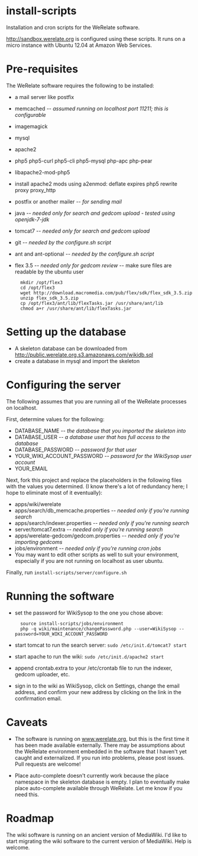 install-scripts
===============

Installation and cron scripts for the WeRelate software.

http://sandbox.werelate.org is configured using these scripts.
It runs on a micro instance with Ubuntu 12.04 at Amazon Web Services.

Pre-requisites
==============

The WeRelate software requires the following to be installed:

* a mail server like postfix
* memcached -- _assumed running on localhost port 11211; this is configurable_
* imagemagick
* mysql
* apache2
* php5 php5-curl php5-cli php5-mysql php-apc php-pear
* libapache2-mod-php5
* install apache2 mods using a2enmod: deflate expires php5 rewrite proxy proxy_http
* postfix or another mailer -- _for sending mail_
* java -- _needed only for search and gedcom upload - tested using openjdk-7-jdk_
* tomcat7 -- _needed only for search and gedcom upload_
* git -- _needed by the configure.sh script_
* ant and ant-optional -- _needed by the configure.sh script_
* flex 3.5 -- _needed only for gedcom review_ -- make sure files are readable by the ubuntu user

        mkdir /opt/flex3
        cd /opt/flex3
        wget http://download.macromedia.com/pub/flex/sdk/flex_sdk_3.5.zip
        unzip flex_sdk_3.5.zip
        cp /opt/flex3/ant/lib/flexTasks.jar /usr/share/ant/lib
        chmod a+r /usr/share/ant/lib/flexTasks.jar

Setting up the database
=======================

* A skeleton database can be downloaded from http://public.werelate.org.s3.amazonaws.com/wikidb.sql
* create a database in mysql and import the skeleton

Configuring the server
======================

The following assumes that you are running all of the WeRelate processes on localhost.

First, determine values for the following:

* DATABASE_NAME -- _the database that you imported the skeleton into_
* DATABASE_USER -- _a database user that has full access to the database_
* DATABASE_PASSWORD -- _password for that user_
* YOUR_WIKI_ACCOUNT_PASSWORD -- _password for the WikiSysop user account_
* YOUR_EMAIL

Next, fork this project and replace the placeholders in the following files with the values you determined.
(I know there's a lot of redundancy here; I hope to eliminate most of it eventually):

* apps/wiki/werelate
* apps/search/db_memcache.properties -- _needed only if you're running search_
* apps/search/indexer.properties -- _needed only if you're running search_
* server/tomcat7.extra -- _needed only if you're running search_
* apps/werelate-gedcom/gedcom.properties -- _needed only if you're importing gedcoms_
* jobs/environment -- _needed only if you're running cron jobs_
* You may want to edit other scripts as well to suit your environment, especially if you are not running on localhost as user ubuntu.

Finally, run `install-scripts/server/configure.sh`

Running the software
====================

* set the password for WikiSysop to the one you chose above:

        source install-scripts/jobs/environment
        php -q wiki/maintenance/changePassword.php --user=WikiSysop --password=YOUR_WIKI_ACCOUNT_PASSWORD

* start tomcat to run the search server: `sudo /etc/init.d/tomcat7 start`
* start apache to run the wiki: `sudo /etc/init.d/apache2 start`
* append crontab.extra to your /etc/crontab file to run the indexer, gedcom uploader, etc.
* sign in to the wiki as WikiSysop, click on Settings, change the email address, and
confirm your new address by clicking on the link in the confirmation email.

Caveats
=======

* The software is running on www.werelate.org, but this is the first time it has been made available externally.
There may be assumptions about the WeRelate environment embedded in the software that I haven't yet caught and externalized.
If you run into problems, please post issues.  Pull requests are welcome!

* Place auto-complete doesn't currently work because the place namespace in the skeleton database is empty.
I plan to eventually make place auto-complete available through WeRelate. Let me know if you need this.

Roadmap
=======

The wiki software is running on an ancient version of MediaWiki.
I'd like to start migrating the wiki software to the current version of MediaWiki.
Help is welcome.
